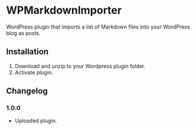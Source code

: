 # WPMarkdownImporter

WordPress plugin that imports a list of Markdown files into your WordPress blog as posts.

## Installation

1. Download and unzip to your Wordpress plugin folder.
2. Activate plugin.

## Changelog

### 1.0.0
* Uploaded plugin.

[//]: title (WPMarkDownImporter)
[//]: start_date (20151112)
[//]: end_date (#)
[//]: excerpt (WordPress plugin that imports a list of Markdown files into your WordPress blog as posts.)
[//]: tags (WordPress,PHP,Markdown)
[//]: url_github (https://github.com/larjen/WPMarkdownImporter)
[//]: url_demo (#) 
[//]: url_wordpress (https://wordpress.org/plugins/WPMarkdownImporter/)
[//]: url_download (https://github.com/larjen/WPMarkdownImporter/archive/master.zip)